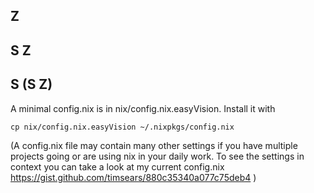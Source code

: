 
## Z

## S Z

## S (S Z)
A minimal config.nix is in nix/config.nix.easyVision.
Install it with

~~~
cp nix/config.nix.easyVision ~/.nixpkgs/config.nix
~~~

(A config.nix file may contain many other settings if you have
multiple projects going or are using nix in your daily work. To see
the settings in context you can take a look at my current config.nix
https://gist.github.com/timsears/880c35340a077c75deb4
)

